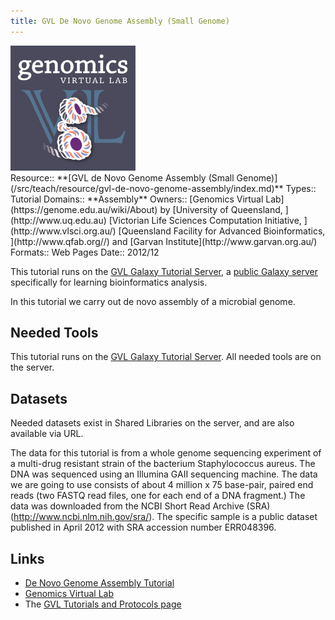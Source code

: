 ```yaml
---
title: GVL De Novo Genome Assembly (Small Genome)
---
```

<div class='center'>
<a href='https://docs.google.com/document/pub?id=1N3AB9ptISUu4zULqe1kXpVF0BDyGb5f5yzxWSJd_WNM'><img src="/src/public-galaxy-servers/GenomicsVirtualLab300.png" alt="RNAseq Differential Gene Expression Advanced tutorial" height="200" /></a>
</div>





<div class='deploymentbox'>
 Resource:: **[GVL de Novo Genome Assembly (Small Genome)](/src/teach/resource/gvl-de-novo-genome-assembly/index.md)**
 Types:: Tutorial
 Domains:: **Assembly** 
 Owners:: [Genomics Virtual Lab](https://genome.edu.au/wiki/About) by [University of Queensland, ](http://www.uq.edu.au) [Victorian Life Sciences Computation Initiative, ](http://www.vlsci.org.au/) [Queensland Facility for Advanced Bioinformatics, ](http://www.qfab.org//) and [Garvan Institute](http://www.garvan.org.au/)
 Formats:: Web Pages  
 Date:: 2012/12 
</div>

This tutorial runs on the [GVL Galaxy Tutorial Server](http://galaxy-tut.genome.edu.au/), a [public Galaxy server](/src/public-galaxy-servers/index.md) specifically for learning bioinformatics analysis.

In this tutorial we carry out de novo assembly of a microbial genome.

## Needed Tools

This tutorial runs on the [GVL Galaxy Tutorial Server](http://galaxy-tut.genome.edu.au/).  All needed tools are on the server.

## Datasets

Needed datasets exist in Shared Libraries on the server, and are also available via URL.

The data for this tutorial is from a whole genome sequencing experiment of a multi-drug resistant strain of the bacterium Staphylococcus aureus. The DNA was sequenced using an Illumina GAII sequencing machine. The data we are going to use consists of about 4 million x 75 base-pair, paired end reads (two FASTQ read files, one for each end of a DNA fragment.) The data was downloaded from the NCBI Short Read Archive (SRA) (http://www.ncbi.nlm.nih.gov/sra/). The specific sample is a public dataset published in April 2012 with SRA accession number ERR048396.

## Links

* [De Novo Genome Assembly Tutorial](https://docs.google.com/document/pub?id=1N3AB9ptISUu4zULqe1kXpVF0BDyGb5f5yzxWSJd_WNM)
* [Genomics Virtual Lab](https://genome.edu.au/wiki/GVL)
* The [GVL Tutorials and Protocols page](https://genome.edu.au/wiki/Learn)

